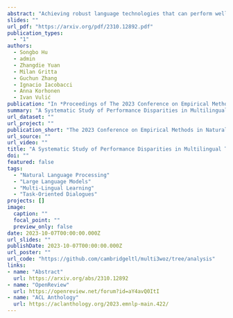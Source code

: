 ```yaml
---
abstract: "Achieving robust language technologies that can perform well across the world's many languages is a central goal of multilingual NLP. In this work, we take stock of and empirically analyse task performance disparities that exist between multilingual task-oriented dialogue (ToD) systems. We first define new quantitative measures of absolute and relative equivalence in system performance, capturing disparities across languages and within individual languages. Through a series of controlled experiments, we demonstrate that performance disparities depend on a number of factors: the nature of the ToD task at hand, the underlying pretrained language model, the target language, and the amount of ToD annotated data. We empirically prove the existence of the adaptation and intrinsic biases in current ToD systems: e.g., ToD systems trained for Arabic or Turkish using annotated ToD data fully parallel to English ToD data still exhibit diminished ToD task performance. Beyond providing a series of insights into the performance disparities of ToD systems in different languages, our analyses offer practical tips on how to approach ToD data collection and system development for new languages."
slides: ""
url_pdf: "https://arxiv.org/pdf/2310.12892.pdf"
publication_types:
  - "1"
authors:
  - Songbo Hu
  - admin
  - Zhangdie Yuan
  - Milan Gritta
  - Guchun Zhang
  - Ignacio Iacobacci
  - Anna Korhonen
  - Ivan Vulić
publication: "In *Proceedings of The 2023 Conference on Empirical Methods in Natural Language Processing (EMNLP), 2023*"
summary: "A Systematic Study of Performance Disparities in Multilingual Task-Oriented Dialogue Systems"
url_dataset: ""
url_project: ""
publication_short: "The 2023 Conference on Empirical Methods in Natural Language Processing (EMNLP)"
url_source: ""
url_video: ""
title: "A Systematic Study of Performance Disparities in Multilingual Task-Oriented Dialogue Systems"
doi: ""
featured: false
tags: 
  - "Natural Language Processing"
  - "Large Language Models"
  - "Multi-Lingual Learning"
  - "Task-Oriented Dialogues"
projects: []
image:
  caption: ""
  focal_point: ""
  preview_only: false
date: 2023-10-07T00:00:00.000Z
url_slides: ""
publishDate: 2023-10-07T00:00:00.000Z
url_poster: ""
url_code: "https://github.com/cambridgeltl/multi3woz/tree/analysis"
links:
- name: "Abstract"
  url: https://arxiv.org/abs/2310.12892
- name: "OpenReview"
  url: https://openreview.net/forum?id=aY4avQ0ItI
- name: "ACL Anthology"
  url: https://aclanthology.org/2023.emnlp-main.422/
---
```

